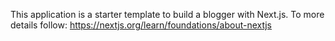 This application is a starter template to build a blogger with Next.js. To more details follow: https://nextjs.org/learn/foundations/about-nextjs
